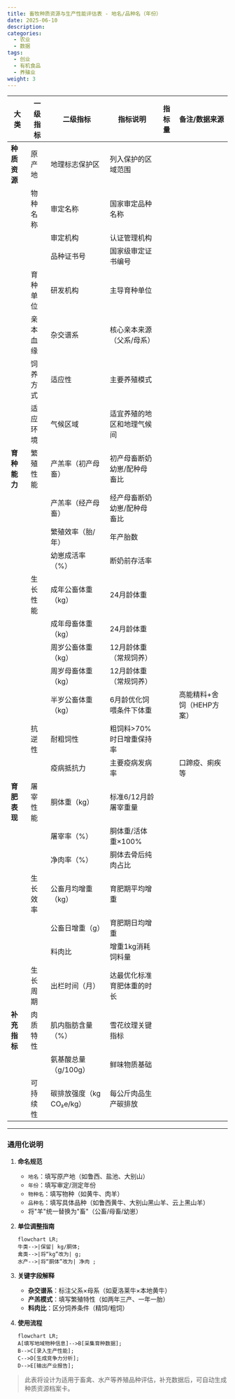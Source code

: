```yaml
---
title: 畜牧种质资源与生产性能评估表 - 地名/品种名（年份）
date: 2025-06-10
description:
categories:
  - 农业
  - 数据
tags:
  - 创业
  - 有机食品
  - 养殖业
weight: 3
---
```


| **大类**       | **一级指标** | **二级指标**          | **指标说明**                              | **指标量** | **备注/数据来源** |  
|----------------|--------------|-----------------------|------------------------------------------|------------|----------|  
| **种质资源**   | 原产地       | 地理标志保护区        | 列入保护的区域范围                       |            |          |  
|                | 物种名称     | 审定名称              | 国家审定品种名称                         |            |          |  
|                |              | 审定机构              | 认证管理机构                             |            |          |  
|                |              | 品种证书号            | 国家级审定证书编号                       |            |          |  
|                | 育种单位     | 研发机构              | 主导育种单位                             |            |          |  
|                | 亲本血缘     | 杂交谱系              | 核心亲本来源（父系/母系）                |            |          |  
|                | 饲养方式     | 适应性                | 主要养殖模式                             |            |          |  
|                | 适应环境     | 气候区域              | 适宜养殖的地区和地理气候间                         |            |          |  
| **育种能力**   | 繁殖性能     | 产羔率（初产母畜）    | 初产母畜断奶幼崽/配种母畜比              |            |          |  
|                |              | 产羔率（经产母畜）    | 经产母畜断奶幼崽/配种母畜比              |            |          |  
|                |              | 繁殖效率（胎/年）              | 年产胎数                             |            |          |  
|                |              | 幼崽成活率（%）       | 断奶前存活率                             |            |          |  
|                | 生长性能     | 成年公畜体重（kg）    | 24月龄体重                               |            |          |  
|                |              | 成年母畜体重（kg）    | 24月龄体重                               |            |          |  
|                |              | 周岁公畜体重（kg）    | 12月龄体重（常规饲养）                   |            |          |  
|                |              | 周岁母畜体重（kg）    | 12月龄体重（常规饲养）                   |            |          |  
|                |              | 半岁公畜体重（kg）    | 6月龄优化饲喂条件下体重                       |            |高能精料+舍饲（HEHP方案）|  
|                | 抗逆性       | 耐粗饲性              | 粗饲料>70%时日增重保持率                 |            |          |  
|                |              | 疫病抵抗力            | 主要疫病发病率                           |            |  口蹄疫、痢疾等      |  
| **育肥表现**   | 屠宰性能     | 胴体重（kg）          | 标准6/12月龄屠宰重量                         |            |          |  
|                |              | 屠宰率（%）           | 胴体重/活体重×100%                       |            |          |  
|                |              | 净肉率（%）           | 胴体去骨后纯肉占比                       |            |          |  
|                | 生长效率     | 公畜月均增重（kg）    | 育肥期平均增重                           |            |          |  
|                |              | 公畜日增重（g）       | 育肥期日均增重                           |            |          |  
|                |              | 料肉比                | 增重1kg消耗饲料量                        |            |          |  
|                | 生长周期     | 出栏时间（月）        | 达最优化标准育肥体重的时长                           |            |          |  
| **补充指标**   | 肉质特性     | 肌内脂肪含量（%）     | 雪花纹理关键指标                         |            |          |  
|                |              | 氨基酸总量（g/100g）  | 鲜味物质基础                             |            |          |  
|                | 可持续性     | 碳排放强度（kg CO₂e/kg） | 每公斤肉品生产碳排放                   |            |          |  

---

### 通用化说明  
1. **命名规范**  
   - `地名`：填写原产地（如鲁西、盐池、大别山）  
   - `年份`：填写审定/测定年份  
   - `物种名`：填写物种（如黄牛、肉羊）  
   - `品种名`：填写具体品种（如鲁西黄牛、大别山黑山羊、云上黑山羊）  
   - 将"羊"统一替换为"畜"（公畜/母畜/幼崽）  

2. **单位调整指南**  
   ```mermaid
   flowchart LR;
   牛类-->|保留| kg/胴体;  
   禽类-->|将“kg”改为| g;  
   水产-->|将“胴体”改为| 净肉 ;  
   ```

3. **关键字段解释**  
   - **杂交谱系**：标注父系×母系（如夏洛莱牛×本地黄牛）  
   - **产羔模式**：填写繁殖特性（如两年三产、一年一胎）  
   - **料肉比**：区分饲养条件（精饲/粗饲）  

4. **使用流程**  
   ```mermaid
   flowchart LR;
   A[填写地域物种信息]-->B[采集育种数据];
   B-->C[录入生产性能];
   C-->D[生成竞争力分析];
   D-->E[输出产业报告];
   ```
> 此表将设计为适用于畜禽、水产等养殖品种评估，补充数据后，可自动生成种质资源档案卡。